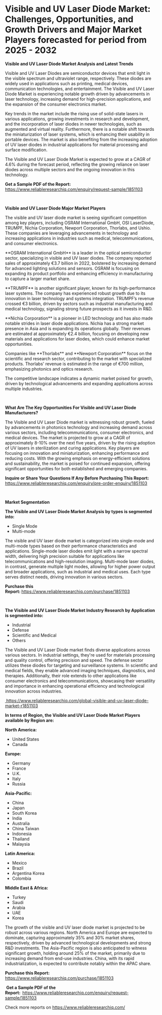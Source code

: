 <p><h1>Visible and UV Laser Diode Market: Challenges, Opportunities, and Growth Drivers and Major Market Players forecasted for period from 2025 - 2032</h1></p><p><strong>Visible and UV Laser Diode Market Analysis and Latest Trends</strong></p>
<p><p>Visible and UV Laser Diodes are semiconductor devices that emit light in the visible spectrum and ultraviolet range, respectively. These diodes are widely used in applications such as printing, medical devices, communication technologies, and entertainment. The Visible and UV Laser Diode Market is experiencing notable growth driven by advancements in laser technology, increasing demand for high-precision applications, and the expansion of the consumer electronics market.</p><p>Key trends in the market include the rising use of solid-state lasers in various applications, growing investments in research and development, and the incorporation of laser diodes in newer technologies, such as augmented and virtual reality. Furthermore, there is a notable shift towards the miniaturization of laser systems, which is enhancing their usability in portable devices. The market is also benefiting from the increasing adoption of UV laser diodes in industrial applications for material processing and surface modification. </p><p>The Visible and UV Laser Diode Market is expected to grow at a CAGR of 4.6% during the forecast period, reflecting the growing reliance on laser diodes across multiple sectors and the ongoing innovation in this technology.</p></p>
<p><strong>Get a Sample PDF of the Report:&nbsp;</strong> <a href="https://www.reliableresearchiq.com/enquiry/request-sample/1851103?utm_campaign=1088&utm_medium=2&utm_source=Github&utm_content=ia&utm_term=07012025&utm_id=visible-and-uv-laser-diode">https://www.reliableresearchiq.com/enquiry/request-sample/1851103</a></p>
<p>&nbsp;</p>
<p><strong>Visible and UV Laser Diode Major Market Players</strong></p>
<p><p>The visible and UV laser diode market is seeing significant competition among key players, including OSRAM International GmbH, OSI LaserDiode, TRUMPF, Nichia Corporation, Newport Corporation, Thorlabs, and Ushio. These companies are leveraging advancements in technology and increasing applications in industries such as medical, telecommunications, and consumer electronics.</p><p>**OSRAM International GmbH** is a leader in the optical semiconductor sector, specializing in visible and UV laser diodes. The company reported sales of approximately €3.7 billion in 2022, bolstered by increasing demand for advanced lighting solutions and sensors. OSRAM is focusing on expanding its product portfolio and enhancing efficiency in manufacturing to capture a larger market share.</p><p>**TRUMPF** is another significant player, known for its high-performance laser systems. The company has experienced robust growth due to its innovation in laser technology and systems integration. TRUMPF’s revenue crossed €3 billion, driven by sectors such as industrial manufacturing and medical technology, signaling strong future prospects as it invests in R&D.</p><p>**Nichia Corporation** is a pioneer in LED technology and has also made notable strides in laser diode applications. Nichia has a strong market presence in Asia and is expanding its operations globally. Their revenues are estimated at approximately €2.4 billion, focusing on developing new materials and applications for laser diodes, which could enhance market opportunities.</p><p>Companies like **Thorlabs** and **Newport Corporation** focus on the scientific and research sector, contributing to the market with specialized products. Thorlabs' revenue is estimated in the range of €700 million, emphasizing photonics and optics research.</p><p>The competitive landscape indicates a dynamic market poised for growth, driven by technological advancements and expanding applications across multiple industries.</p></p>
<p>&nbsp;</p>
<p><strong>What Are The Key Opportunities For Visible and UV Laser Diode Manufacturers?</strong></p>
<p><p>The Visible and UV Laser Diode market is witnessing robust growth, fueled by advancements in photonics technology and increasing demand across various sectors, including telecommunications, consumer electronics, and medical devices. The market is projected to grow at a CAGR of approximately 8-10% over the next five years, driven by the rising adoption of UV lasers in sterilization and curing applications. Key players are focusing on innovation and miniaturization, enhancing performance and reducing costs. With the growing emphasis on energy-efficient solutions and sustainability, the market is poised for continued expansion, offering significant opportunities for both established and emerging companies.</p></p>
<p><strong>Inquire or Share Your Questions If Any Before Purchasing This Report:</strong> <a href="https://www.reliableresearchiq.com/enquiry/pre-order-enquiry/1851103?utm_campaign=1088&utm_medium=2&utm_source=Github&utm_content=ia&utm_term=07012025&utm_id=visible-and-uv-laser-diode">https://www.reliableresearchiq.com/enquiry/pre-order-enquiry/1851103</a></p>
<p>&nbsp;</p>
<p><strong>Market Segmentation</strong></p>
<p><strong>The Visible and UV Laser Diode Market Analysis by types is segmented into:</strong></p>
<p><ul><li>Single Mode</li><li>Multi-mode</li></ul></p>
<p><p>The visible and UV laser diode market is categorized into single-mode and multi-mode types based on their performance characteristics and applications. Single-mode laser diodes emit light with a narrow spectral width, delivering high precision suitable for applications like telecommunications and high-resolution imaging. Multi-mode laser diodes, in contrast, generate multiple light modes, allowing for higher power output and broader applications, such as industrial and medical uses. Each type serves distinct needs, driving innovation in various sectors.</p></p>
<p><strong>Purchase this Report:&nbsp;</strong><a href="https://www.reliableresearchiq.com/purchase/1851103?utm_campaign=1088&utm_medium=2&utm_source=Github&utm_content=ia&utm_term=07012025&utm_id=visible-and-uv-laser-diode">https://www.reliableresearchiq.com/purchase/1851103</a></p>
<p>&nbsp;</p>
<p><strong>The Visible and UV Laser Diode Market Industry Research by Application is segmented into:</strong></p>
<p><ul><li>Industrial</li><li>Defense</li><li>Scientific and Medical</li><li>Others</li></ul></p>
<p><p>The Visible and UV Laser Diode market finds diverse applications across various sectors. In industrial settings, they're used for materials processing and quality control, offering precision and speed. The defense sector utilizes these diodes for targeting and surveillance systems. In scientific and medical fields, they enable advanced imaging techniques, diagnostics, and therapies. Additionally, their role extends to other applications like consumer electronics and telecommunications, showcasing their versatility and importance in enhancing operational efficiency and technological innovation across industries.</p></p>
<p><a href="https://www.reliableresearchiq.com/global-visible-and-uv-laser-diode-market-r1851103?utm_campaign=1088&utm_medium=2&utm_source=Github&utm_content=ia&utm_term=07012025&utm_id=visible-and-uv-laser-diode">&nbsp;https://www.reliableresearchiq.com/global-visible-and-uv-laser-diode-market-r1851103</a></p>
<p><strong>In terms of Region, the Visible and UV Laser Diode Market Players available by Region are:</strong></p>
<p>
    <p> <strong> North America: </strong>
        <ul>
            <li>United States</li>
            <li>Canada</li>
        </ul>
        </p> 
    <p> <strong> Europe: </strong>
        <ul>
            <li>Germany</li>
            <li>France</li>
            <li>U.K.</li>
            <li>Italy</li>
            <li>Russia</li>
        </ul>
        </p> 
    <p> <strong> Asia-Pacific: </strong>
        <ul>
            <li>China</li>
            <li>Japan</li>
            <li>South Korea</li>
            <li>India</li>
            <li>Australia</li>
            <li>China Taiwan</li>
            <li>Indonesia</li>
            <li>Thailand</li>
            <li>Malaysia</li>
        </ul>
        </p> 
    <p> <strong> Latin America: </strong>
        <ul>
            <li>Mexico</li>
            <li>Brazil</li>
            <li>Argentina Korea</li>
            <li>Colombia</li>
        </ul>
        </p> 
    <p> <strong> Middle East & Africa: </strong>
        <ul>
            <li>Turkey</li>
            <li>Saudi</li>
            <li>Arabia</li>
            <li>UAE</li>
            <li>Korea</li>
        </ul>
    </p>
    </p>
<p><p>The growth of the visible and UV laser diode market is projected to be robust across various regions. North America and Europe are expected to dominate, capturing approximately 35% and 30% market shares, respectively, driven by advanced technological developments and strong R&D investments. The Asia-Pacific region is also anticipated to witness significant growth, holding around 25% of the market, primarily due to increasing demand from end-use industries. China, with its rapid industrialization, is expected to contribute notably within the APAC share.</p></p>
<p><strong>Purchase this Report: </strong><a href="https://www.reliableresearchiq.com/purchase/1851103?utm_campaign=1088&utm_medium=2&utm_source=Github&utm_content=ia&utm_term=07012025&utm_id=visible-and-uv-laser-diode">https://www.reliableresearchiq.com/purchase/1851103</a></p>
<p>&nbsp;<strong>Get a Sample PDF of the Report:&nbsp;&nbsp;</strong><a href="https://www.reliableresearchiq.com/enquiry/request-sample/1851103?utm_campaign=1088&utm_medium=2&utm_source=Github&utm_content=ia&utm_term=07012025&utm_id=visible-and-uv-laser-diode">https://www.reliableresearchiq.com/enquiry/request-sample/1851103</a></p>
<p><strong></strong></p>
<p>Check more reports on <a href="https://www.reliableresearchiq.com/?utm_campaign=1088&utm_medium=2&utm_source=Github&utm_content=ia&utm_term=07012025&utm_id=visible-and-uv-laser-diode">https://www.reliableresearchiq.com/</a></p>